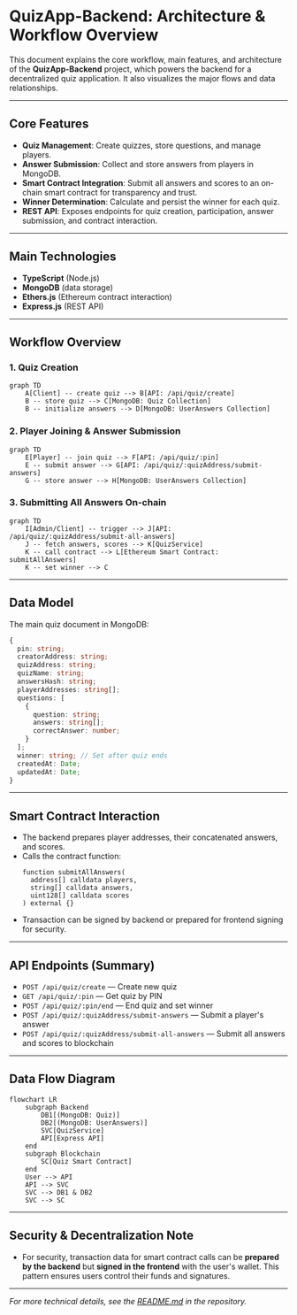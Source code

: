 # QuizApp-Backend: Architecture & Workflow Overview

This document explains the core workflow, main features, and architecture of the **QuizApp-Backend** project, which powers the backend for a decentralized quiz application. It also visualizes the major flows and data relationships.

---

## Core Features

- **Quiz Management**: Create quizzes, store questions, and manage players.
- **Answer Submission**: Collect and store answers from players in MongoDB.
- **Smart Contract Integration**: Submit all answers and scores to an on-chain smart contract for transparency and trust.
- **Winner Determination**: Calculate and persist the winner for each quiz.
- **REST API**: Exposes endpoints for quiz creation, participation, answer submission, and contract interaction.

---

## Main Technologies

- **TypeScript** (Node.js)
- **MongoDB** (data storage)
- **Ethers.js** (Ethereum contract interaction)
- **Express.js** (REST API)

---

## Workflow Overview

### 1. Quiz Creation

```mermaid
graph TD
    A[Client] -- create quiz --> B[API: /api/quiz/create]
    B -- store quiz --> C[MongoDB: Quiz Collection]
    B -- initialize answers --> D[MongoDB: UserAnswers Collection]
```

### 2. Player Joining & Answer Submission

```mermaid
graph TD
    E[Player] -- join quiz --> F[API: /api/quiz/:pin]
    E -- submit answer --> G[API: /api/quiz/:quizAddress/submit-answers]
    G -- store answer --> H[MongoDB: UserAnswers Collection]
```

### 3. Submitting All Answers On-chain

```mermaid
graph TD
    I[Admin/Client] -- trigger --> J[API: /api/quiz/:quizAddress/submit-all-answers]
    J -- fetch answers, scores --> K[QuizService]
    K -- call contract --> L[Ethereum Smart Contract: submitAllAnswers]
    K -- set winner --> C
```

---

## Data Model

The main quiz document in MongoDB:

```typescript
{
  pin: string;
  creatorAddress: string;
  quizAddress: string;
  quizName: string;
  answersHash: string;
  playerAddresses: string[];
  questions: [
    {
      question: string;
      answers: string[];
      correctAnswer: number;
    }
  ];
  winner: string; // Set after quiz ends
  createdAt: Date;
  updatedAt: Date;
}
```

---

## Smart Contract Interaction

- The backend prepares player addresses, their concatenated answers, and scores.
- Calls the contract function:
    ```solidity
    function submitAllAnswers(
      address[] calldata players,
      string[] calldata answers,
      uint128[] calldata scores
    ) external {}
    ```
- Transaction can be signed by backend or prepared for frontend signing for security.

---

## API Endpoints (Summary)

- `POST /api/quiz/create` — Create new quiz
- `GET /api/quiz/:pin` — Get quiz by PIN
- `POST /api/quiz/:pin/end` — End quiz and set winner
- `POST /api/quiz/:quizAddress/submit-answers` — Submit a player's answer
- `POST /api/quiz/:quizAddress/submit-all-answers` — Submit all answers and scores to blockchain

---

## Data Flow Diagram

```mermaid
flowchart LR
    subgraph Backend
        DB1[(MongoDB: Quiz)]
        DB2[(MongoDB: UserAnswers)]
        SVC[QuizService]
        API[Express API]
    end
    subgraph Blockchain
        SC[Quiz Smart Contract]
    end
    User --> API
    API --> SVC
    SVC --> DB1 & DB2
    SVC --> SC
```

---

## Security & Decentralization Note

- For security, transaction data for smart contract calls can be **prepared by the backend** but **signed in the frontend** with the user's wallet. This pattern ensures users control their funds and signatures.

---

*For more technical details, see the [README.md](./README.md) in the repository.*
